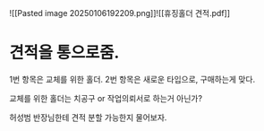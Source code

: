 ![[Pasted image 20250106192209.png]]![[휴징홀더 견적.pdf]]
# 견적을 통으로줌. 
1번 항목은 교체를 위한 홀더.
2번 항목은 새로운 타입으로, 구매하는게 맞다.

교체를 위한 홀더는 치공구 or 작업의뢰서로 하는거 아닌가?

허성범 반장님한테 견적 분할 가능한지 물어보자.
